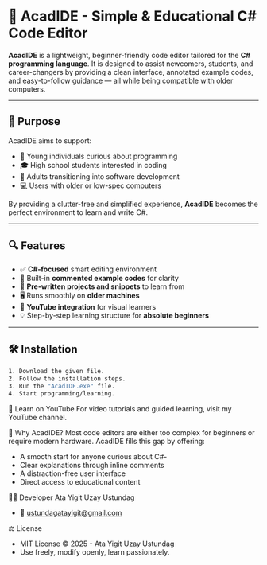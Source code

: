 # 🌟 AcadIDE - Simple & Educational C# Code Editor

**AcadIDE** is a lightweight, beginner-friendly code editor tailored for the **C# programming language**. It is designed to assist newcomers, students, and career-changers by providing a clean interface, annotated example codes, and easy-to-follow guidance — all while being compatible with older computers.

---

## 🎯 Purpose

AcadIDE aims to support:

- 👦 Young individuals curious about programming  
- 🎓 High school students interested in coding  
- 💼 Adults transitioning into software development  
- 💻 Users with older or low-spec computers  

By providing a clutter-free and simplified experience, **AcadIDE** becomes the perfect environment to learn and write C#.

---

## 🔍 Features

- ✅ **C#-focused** smart editing environment  
- 💬 Built-in **commented example codes** for clarity  
- 📁 **Pre-written projects and snippets** to learn from  
- 🖥️ Runs smoothly on **older machines**  
- 🎥 **YouTube integration** for visual learners  
- 💡 Step-by-step learning structure for **absolute beginners**

---

## 🛠 Installation

```bash
1. Download the given file.
2. Follow the installation steps.
3. Run the "AcadIDE.exe" file.
4. Start programming/learning.
```

🎥 Learn on YouTube
For video tutorials and guided learning, visit my YouTube channel.

🧠 Why AcadIDE?
Most code editors are either too complex for beginners or require modern hardware. AcadIDE fills this gap by offering:

  - A smooth start for anyone curious about C#-
  -  Clear explanations through inline comments
  - A distraction-free user interface
  - Direct access to educational content

👨‍💻 Developer
Ata Yigit Uzay Ustundag <br>
  - 📧 ustundagatayigit@gmail.com

⚖️ License
  - MIT License © 2025 - Ata Yigit Uzay Ustundag
  - Use freely, modify openly, learn passionately.
